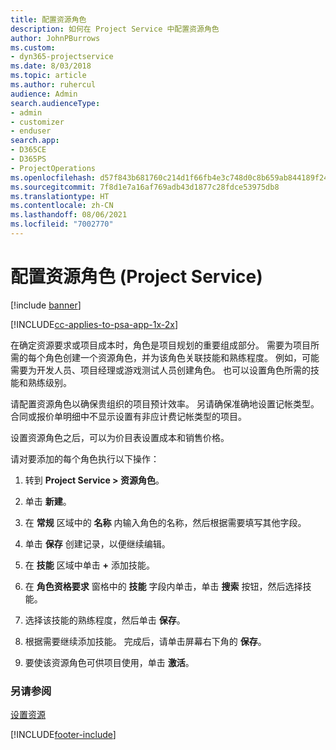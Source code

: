 ```yaml
---
title: 配置资源角色
description: 如何在 Project Service 中配置资源角色
author: JohnPBurrows
ms.custom:
- dyn365-projectservice
ms.date: 8/03/2018
ms.topic: article
ms.author: ruhercul
audience: Admin
search.audienceType:
- admin
- customizer
- enduser
search.app:
- D365CE
- D365PS
- ProjectOperations
ms.openlocfilehash: d57f843b681760c214d1f66fb4e3c748d0c8b659ab844189f24c682f42d309f0
ms.sourcegitcommit: 7f8d1e7a16af769adb43d1877c28fdce53975db8
ms.translationtype: HT
ms.contentlocale: zh-CN
ms.lasthandoff: 08/06/2021
ms.locfileid: "7002770"
---
```

# <a name="configure-resource-roles-project-service"></a>配置资源角色 (Project Service)

[!include [banner](../includes/psa-now-project-operations.md)]

[!INCLUDE[cc-applies-to-psa-app-1x-2x](../includes/cc-applies-to-psa-app-1x-2x.md)]

在确定资源要求或项目成本时，角色是项目规划的重要组成部分。 需要为项目所需的每个角色创建一个资源角色，并为该角色关联技能和熟练程度。 例如，可能需要为开发人员、项目经理或游戏测试人员创建角色。 也可以设置角色所需的技能和熟练级别。  
  
 请配置资源角色以确保贵组织的项目预计效率。  另请确保准确地设置记帐类型。 合同或报价单明细中不显示设置有非应计费记帐类型的项目。  
  
 设置资源角色之后，可以为价目表设置成本和销售价格。  
  
 请对要添加的每个角色执行以下操作：  
  
1.  转到 **Project Service > 资源角色**。  
  
2.  单击 **新建**。  
  
3.  在 **常规** 区域中的 **名称** 内输入角色的名称，然后根据需要填写其他字段。  
  
4.  单击 **保存** 创建记录，以便继续编辑。  
  
5.  在 **技能** 区域中单击 **+** 添加技能。  
  
6.  在 **角色资格要求** 窗格中的 **技能** 字段内单击，单击 **搜索** 按钮，然后选择技能。  
  
7.  选择该技能的熟练程度，然后单击 **保存**。  
  
8.  根据需要继续添加技能。 完成后，请单击屏幕右下角的 **保存**。  
  
9. 要使该资源角色可供项目使用，单击 **激活**。  
  
### <a name="see-also"></a>另请参阅  
 [设置资源](../psa/set-up-resources.md)


[!INCLUDE[footer-include](../includes/footer-banner.md)]